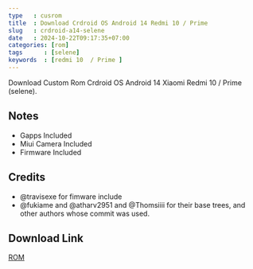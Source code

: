 ```yaml
---
type   : cusrom
title  : Download Crdroid OS Android 14 Redmi 10 / Prime
slug   : crdroid-a14-selene
date   : 2024-10-22T09:17:35+07:00
categories: [rom]
tags      : [selene]
keywords  : [redmi 10  / Prime ]
---
```


Download Custom Rom Crdroid OS Android 14 Xiaomi Redmi 10 / Prime (selene).


## Notes 
- Gapps Included
- Miui Camera Included
- Firmware Included


## Credits
- @travisexe for fimware include
- @fukiame and @atharv2951 and @Thomsiiii for their base trees, and other authors whose commit was used.


## Download Link
[ROM](https://sourceforge.net/projects/hasan6034-builds/files/selene/crDroidAndroid-14.0-20240528-selene-v10.5.zip/download)

